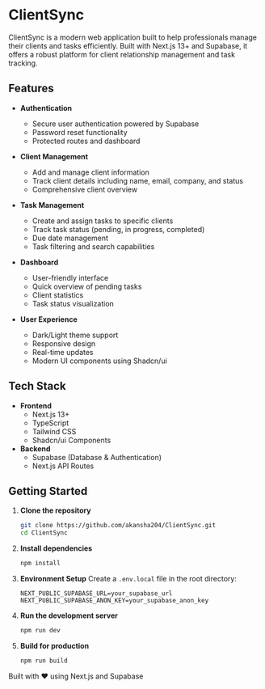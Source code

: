 # ClientSync

ClientSync is a modern web application built to help professionals manage their clients and tasks efficiently. Built with Next.js 13+ and Supabase, it offers a robust platform for client relationship management and task tracking.

## Features

- **Authentication**
  - Secure user authentication powered by Supabase
  - Password reset functionality
  - Protected routes and dashboard

- **Client Management**
  - Add and manage client information
  - Track client details including name, email, company, and status
  - Comprehensive client overview
- **Task Management**
  - Create and assign tasks to specific clients
  - Track task status (pending, in progress, completed)
  - Due date management
  - Task filtering and search capabilities

- **Dashboard**
  - User-friendly interface
  - Quick overview of pending tasks
  - Client statistics
  - Task status visualization

- **User Experience**
  - Dark/Light theme support
  - Responsive design
  - Real-time updates
  - Modern UI components using Shadcn/ui

## Tech Stack

- **Frontend**
  - Next.js 13+
  - TypeScript
  - Tailwind CSS
  - Shadcn/ui Components
- **Backend**
  - Supabase (Database & Authentication)
  - Next.js API Routes
## Getting Started

1. **Clone the repository**
   ```bash
   git clone https://github.com/akansha204/ClientSync.git
   cd ClientSync
   ```

2. **Install dependencies**
   ```bash
   npm install
   ```

3. **Environment Setup**
   Create a `.env.local` file in the root directory:
   ```env
   NEXT_PUBLIC_SUPABASE_URL=your_supabase_url
   NEXT_PUBLIC_SUPABASE_ANON_KEY=your_supabase_anon_key
   ```

4. **Run the development server**
   ```bash
   npm run dev
   ```

5. **Build for production**
   ```bash
   npm run build
   ```
Built with ❤️ using Next.js and Supabase
